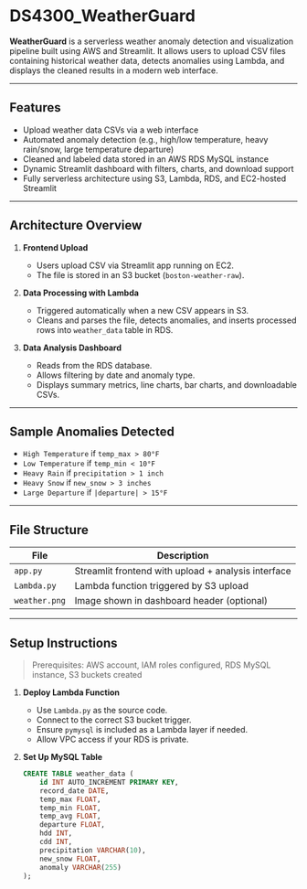 # DS4300_WeatherGuard

**WeatherGuard** is a serverless weather anomaly detection and visualization pipeline built using AWS and Streamlit. It allows users to upload CSV files containing historical weather data, detects anomalies using Lambda, and displays the cleaned results in a modern web interface.

---

## Features

- Upload weather data CSVs via a web interface
- Automated anomaly detection (e.g., high/low temperature, heavy rain/snow, large temperature departure)
- Cleaned and labeled data stored in an AWS RDS MySQL instance
- Dynamic Streamlit dashboard with filters, charts, and download support
- Fully serverless architecture using S3, Lambda, RDS, and EC2-hosted Streamlit

---

## Architecture Overview

1. **Frontend Upload**  
   - Users upload CSV via Streamlit app running on EC2.
   - The file is stored in an S3 bucket (`boston-weather-raw`).

2. **Data Processing with Lambda**  
   - Triggered automatically when a new CSV appears in S3.
   - Cleans and parses the file, detects anomalies, and inserts processed rows into `weather_data` table in RDS.

3. **Data Analysis Dashboard**  
   - Reads from the RDS database.
   - Allows filtering by date and anomaly type.
   - Displays summary metrics, line charts, bar charts, and downloadable CSVs.

---

## Sample Anomalies Detected

- `High Temperature` if `temp_max > 80°F`
- `Low Temperature` if `temp_min < 10°F`
- `Heavy Rain` if `precipitation > 1 inch`
- `Heavy Snow` if `new_snow > 3 inches`
- `Large Departure` if `|departure| > 15°F`

---

## File Structure

| File            | Description                                        |
|-----------------|----------------------------------------------------|
| `app.py`        | Streamlit frontend with upload + analysis interface |
| `Lambda.py`     | Lambda function triggered by S3 upload             |
| `weather.png`   | Image shown in dashboard header (optional)         |
---

## Setup Instructions

> Prerequisites: AWS account, IAM roles configured, RDS MySQL instance, S3 buckets created

1. **Deploy Lambda Function**
   - Use `Lambda.py` as the source code.
   - Connect to the correct S3 bucket trigger.
   - Ensure `pymysql` is included as a Lambda layer if needed.
   - Allow VPC access if your RDS is private.

2. **Set Up MySQL Table**
   ```sql
   CREATE TABLE weather_data (
       id INT AUTO_INCREMENT PRIMARY KEY,
       record_date DATE,
       temp_max FLOAT,
       temp_min FLOAT,
       temp_avg FLOAT,
       departure FLOAT,
       hdd INT,
       cdd INT,
       precipitation VARCHAR(10),
       new_snow FLOAT,
       anomaly VARCHAR(255)
   );
